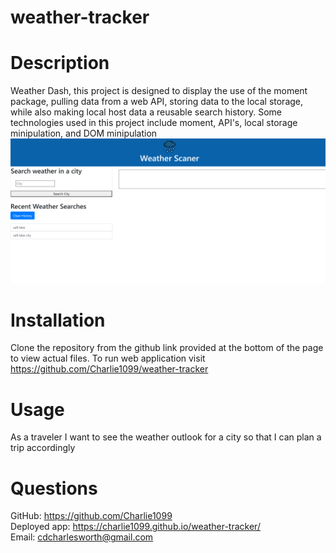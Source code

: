 # weather-tracker

# Description 
Weather Dash, this project is designed to display the use of the moment package, pulling data from a web API, storing data to the local storage, while also making local host data a reusable search history. Some technologies used in this project include moment, API's, local storage minipulation, and DOM minipulation
<img src="assets\images\Weather-API.png">

# Installation
Clone the repository from the github link provided at the bottom of the page to view actual files. 
To run web application visit https://github.com/Charlie1099/weather-tracker

# Usage
As a traveler I want to see the weather outlook for a city so that I can plan a trip accordingly

# Questions
GitHub: https://github.com/Charlie1099 <br>
Deployed app: https://charlie1099.github.io/weather-tracker/<br>
Email: cdcharlesworth@gmail.com

